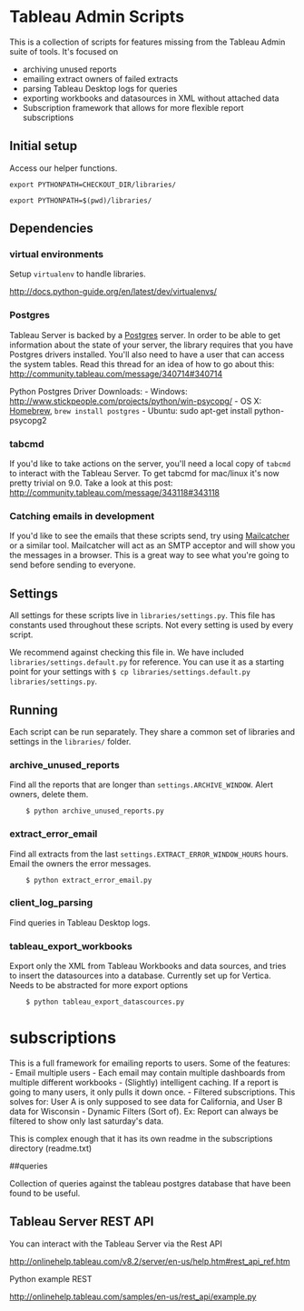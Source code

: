 # Tableau Admin Scripts

This is a collection of scripts for features missing from the Tableau Admin suite of tools. It's focused on 

- archiving unused reports
- emailing extract owners of failed extracts
- parsing Tableau Desktop logs for queries
- exporting workbooks and datasources in XML without attached data
- Subscription framework that allows for more flexible report subscriptions

## Initial setup

Access our helper functions.

    export PYTHONPATH=CHECKOUT_DIR/libraries/

    export PYTHONPATH=$(pwd)/libraries/

## Dependencies

### virtual environments

Setup `virtualenv` to handle libraries.

http://docs.python-guide.org/en/latest/dev/virtualenvs/

### Postgres

Tableau Server is backed by a [Postgres](http://www.postgresql.org/) server. In order to be able to get information about the state of your server, the library requires that you have Postgres drivers installed. You'll also need to have a user that can access the system tables. Read this thread for an idea of how to go about this: http://community.tableau.com/message/340714#340714

Python Postgres Driver Downloads:
	- Windows: http://www.stickpeople.com/projects/python/win-psycopg/
	- OS X: [Homebrew](http://brew.sh/), `brew install postgres`
	- Ubuntu: sudo apt-get install python-psycopg2

### tabcmd

If you'd like to take actions on the server, you'll need a local copy of `tabcmd` to interact with the Tableau Server. 
To get tabcmd for mac/linux it's now pretty trivial on 9.0. Take a look at this post: http://community.tableau.com/message/343118#343118

### Catching emails in development

If you'd like to see the emails that these scripts send, try using [Mailcatcher](http://mailcatcher.me/) or a similar tool. Mailcatcher will act as an SMTP acceptor and will show you the messages in a browser. This is a great way to see what you're going to send before sending to everyone.

## Settings

All settings for these scripts live in `libraries/settings.py`. This file has constants used throughout these scripts. Not every setting is used by every script.

We recommend against checking this file in. We have included `libraries/settings.default.py` for reference. You can use it as a starting point for your settings with `$ cp libraries/settings.default.py libraries/settings.py`.

## Running

Each script can be run separately. They share a common set of libraries and settings in the `libraries/` folder.

### archive_unused_reports

Find all the reports that are longer than `settings.ARCHIVE_WINDOW`. Alert owners, delete them.

        $ python archive_unused_reports.py

### extract_error_email

Find all extracts from the last `settings.EXTRACT_ERROR_WINDOW_HOURS` hours. Email the owners the error messages.

        $ python extract_error_email.py

### client_log_parsing

Find queries in Tableau Desktop logs.

### tableau_export_workbooks

Export only the XML from Tableau Workbooks and data sources, and tries to insert the datasources into a database. Currently set up for Vertica. Needs to be abstracted for more export options

        $ python tableau_export_datascources.py

# subscriptions

This is a full framework for emailing reports to users. Some of the features:
	- Email multiple users
	- Each email may contain multiple dashboards from multiple different workbooks
	- (Slightly) intelligent caching. If a report is going to many users, it only pulls it down once.
	- Filtered subscriptions. This solves for: User A is only supposed to see data for California, and User B data for Wisconsin
	- Dynamic Filters (Sort of). Ex: Report can always be filtered to show only last saturday's data.

This is complex enough that it has its own readme in the subscriptions directory (readme.txt)

##queries

Collection of queries against the tableau postgres database that have been found to be useful.

## Tableau Server REST API

You can interact with the Tableau Server via the Rest API

http://onlinehelp.tableau.com/v8.2/server/en-us/help.htm#rest_api_ref.htm

Python example REST

http://onlinehelp.tableau.com/samples/en-us/rest_api/example.py
